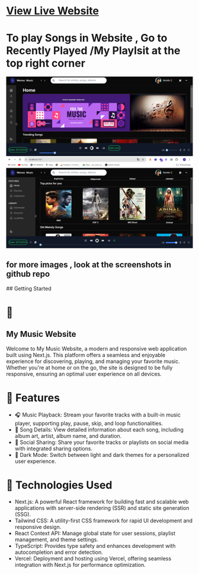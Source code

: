 <h1><a href ="https://superkalammusic.vercel.app/" >View Live Website  </a></h1>
<span>
<h1>To play Songs in Website , Go to Recently Played /My Playlsit at the top right corner </h1>
<img src="https://github.com/Rohithchowk/Superkalammusic/blob/master/Screenshot%20(440).png?raw=true"/>
<img src="https://github.com/Rohithchowk/Superkalammusic/blob/master/Screenshot%20(436).png?raw=true"/>
<h2>for more images , look at the screenshots in github repo</h2>
## Getting Started


<h1>🎵</h1>
<h2>My Music Website</h2>

Welcome to My Music Website, a modern and responsive web application built using Next.js. This platform offers a seamless and enjoyable experience for discovering, playing, and managing your favorite music. Whether you're at home or on the go, the site is designed to be fully responsive, ensuring an optimal user experience on all devices.

<h1>🌟 Features</h1>
<ul>
<li>🎧 Music Playback: Stream your favorite tracks with a built-in music player, supporting play, pause, skip, and loop functionalities.</li>
<li>🎵 Song Details: View detailed information about each song, including album art, artist, album name, and duration.</li>
<li>🔗 Social Sharing: Share your favorite tracks or playlists on social media with integrated sharing options.</li>
<li>🎨 Dark Mode: Switch between light and dark themes for a personalized user experience.</li>
</ul>
<span/><span/>

<h1>🚀 Technologies Used</h1>
<ul>
<li>Next.js: A powerful React framework for building fast and scalable web applications with server-side rendering (SSR) and static site generation (SSG).</li>
<li>Tailwind CSS: A utility-first CSS framework for rapid UI development and responsive design.</li>
<li>React Context API: Manage global state for user sessions, playlist management, and theme settings.</li>
<li>TypeScript: Provides type safety and enhances development with autocompletion and error detection.</li>
<li>Vercel: Deployment and hosting using Vercel, offering seamless integration with Next.js for performance optimization.</li>
</ul>
